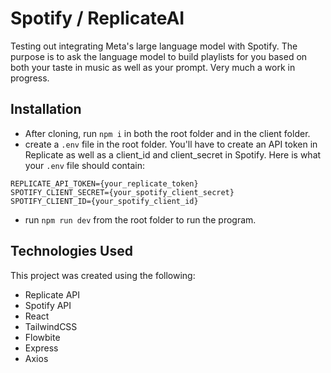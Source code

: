 # Spotify / ReplicateAI

Testing out integrating Meta's large language model with Spotify. The purpose is to ask the language model to build playlists for you based on both your taste in music as well as your prompt. Very much a work in progress.

## Installation

* After cloning, run `npm i` in both the root folder and in the client folder.
* create a `.env` file in the root folder. You'll have to create an API token in Replicate as well as a client_id and client_secret in Spotify. Here is what your `.env` file should contain:

```
REPLICATE_API_TOKEN={your_replicate_token}
SPOTIFY_CLIENT_SECRET={your_spotify_client_secret}
SPOTIFY_CLIENT_ID={your_spotify_client_id}
```

* run `npm run dev` from the root folder to run the program.

## Technologies Used

This project was created using the following:

* Replicate API
* Spotify API
* React
* TailwindCSS
* Flowbite
* Express
* Axios


